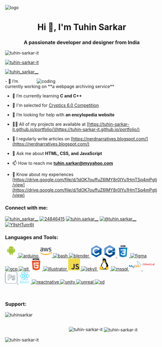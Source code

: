 ![logo](https://github.com/tuhin-sarkar-it/Tuhin-Sarkar/blob/main/githme.png)

<h1 align="center">Hi 👋, I'm Tuhin Sarkar</h1>
<h3 align="center">A passionate developer and designer from India</h3>


<p align="left"> <img src="https://komarev.com/ghpvc/?username=tuhin-sarkar-it&label=Profile%20views&color=0e75b6&style=flat" alt="tuhin-sarkar-it" /> </p>

<p align="left"> <a href="https://github.com/ryo-ma/github-profile-trophy"><img src="https://github-profile-trophy.vercel.app/?username=tuhin-sarkar-it" alt="tuhin-sarkar-it" /></a> </p>

<p align="left"> <a href="https://twitter.com/tuhin_sarkar__" target="blank"><img src="https://img.shields.io/twitter/follow/tuhin_sarkar__?logo=twitter&style=for-the-badge" alt="tuhin_sarkar__" /></a> </p>
<img align="right" alt="coding" width="400" src="https://i.pinimg.com/originals/e4/26/70/e426702edf874b181aced1e2fa5c6cde.gif">
- 🔭 I’m currently working on **a webpage archiving service**

- 🌱 I’m currently learning **C and C++**

- 👯 I'm selected for [Cryptics 6.0 Competition](https://cryptics.in/)

- 🤝 I’m looking for help with **an encylopedia website**

- 👨‍💻 All of my projects are available at [https://tuhin-sarkar-it.github.io/portfolio/](https://tuhin-sarkar-it.github.io/portfolio/)

- 📝 I regularly write articles on [https://nerdnarratives.blogspot.com/](https://nerdnarratives.blogspot.com/)

- 💬 Ask me about **HTML, CSS, and JavaScript**

- 📫 How to reach me **tuhin.sarkar@myyahoo.com**

- 📄 Know about my experiences [https://drive.google.com/file/d/1dOK7ouffuZ6lMY8r0IYu1HmTSq4mPgtj/view](https://drive.google.com/file/d/1dOK7ouffuZ6lMY8r0IYu1HmTSq4mPgtj/view)

<h3 align="left">Connect with me:</h3>
<p align="left">
<a href="https://twitter.com/tuhin_sarkar__" target="blank"><img align="center" src="https://raw.githubusercontent.com/rahuldkjain/github-profile-readme-generator/master/src/images/icons/Social/twitter.svg" alt="tuhin_sarkar__" height="30" width="40" /></a>
<a href="https://stackoverflow.com/users/24846415" target="blank"><img align="center" src="https://raw.githubusercontent.com/rahuldkjain/github-profile-readme-generator/master/src/images/icons/Social/stack-overflow.svg" alt="24846415" height="30" width="40" /></a>
<a href="https://instagram.com/tuhin.sarkar__" target="blank"><img align="center" src="https://raw.githubusercontent.com/rahuldkjain/github-profile-readme-generator/master/src/images/icons/Social/instagram.svg" alt="tuhin.sarkar__" height="30" width="40" /></a>
<a href="https://www.youtube.com/c/@tuhin.sarkar__" target="blank"><img align="center" src="https://raw.githubusercontent.com/rahuldkjain/github-profile-readme-generator/master/src/images/icons/Social/youtube.svg" alt="@tuhin.sarkar__" height="30" width="40" /></a>
<a href="https://discord.gg/Y9sHTunr6t" target="blank"><img align="center" src="https://raw.githubusercontent.com/rahuldkjain/github-profile-readme-generator/master/src/images/icons/Social/discord.svg" alt="Y9sHTunr6t" height="30" width="40" /></a>
</p>

<h3 align="left">Languages and Tools:</h3>
<p align="left"> <a href="https://developer.android.com" target="_blank" rel="noreferrer"> <img src="https://raw.githubusercontent.com/devicons/devicon/master/icons/android/android-original-wordmark.svg" alt="android" width="40" height="40"/> </a> <a href="https://www.arduino.cc/" target="_blank" rel="noreferrer"> <img src="https://cdn.worldvectorlogo.com/logos/arduino-1.svg" alt="arduino" width="40" height="40"/> </a> <a href="https://aws.amazon.com" target="_blank" rel="noreferrer"> <img src="https://raw.githubusercontent.com/devicons/devicon/master/icons/amazonwebservices/amazonwebservices-original-wordmark.svg" alt="aws" width="40" height="40"/> </a> <a href="https://www.gnu.org/software/bash/" target="_blank" rel="noreferrer"> <img src="https://www.vectorlogo.zone/logos/gnu_bash/gnu_bash-icon.svg" alt="bash" width="40" height="40"/> </a> <a href="https://www.blender.org/" target="_blank" rel="noreferrer"> <img src="https://download.blender.org/branding/community/blender_community_badge_white.svg" alt="blender" width="40" height="40"/> </a> <a href="https://www.cprogramming.com/" target="_blank" rel="noreferrer"> <img src="https://raw.githubusercontent.com/devicons/devicon/master/icons/c/c-original.svg" alt="c" width="40" height="40"/> </a> <a href="https://www.w3schools.com/cpp/" target="_blank" rel="noreferrer"> <img src="https://raw.githubusercontent.com/devicons/devicon/master/icons/cplusplus/cplusplus-original.svg" alt="cplusplus" width="40" height="40"/> </a> <a href="https://www.w3schools.com/css/" target="_blank" rel="noreferrer"> <img src="https://raw.githubusercontent.com/devicons/devicon/master/icons/css3/css3-original-wordmark.svg" alt="css3" width="40" height="40"/> </a> <a href="https://www.figma.com/" target="_blank" rel="noreferrer"> <img src="https://www.vectorlogo.zone/logos/figma/figma-icon.svg" alt="figma" width="40" height="40"/> </a> <a href="https://cloud.google.com" target="_blank" rel="noreferrer"> <img src="https://www.vectorlogo.zone/logos/google_cloud/google_cloud-icon.svg" alt="gcp" width="40" height="40"/> </a> <a href="https://git-scm.com/" target="_blank" rel="noreferrer"> <img src="https://www.vectorlogo.zone/logos/git-scm/git-scm-icon.svg" alt="git" width="40" height="40"/> </a> <a href="https://www.w3.org/html/" target="_blank" rel="noreferrer"> <img src="https://raw.githubusercontent.com/devicons/devicon/master/icons/html5/html5-original-wordmark.svg" alt="html5" width="40" height="40"/> </a> <a href="https://www.adobe.com/in/products/illustrator.html" target="_blank" rel="noreferrer"> <img src="https://www.vectorlogo.zone/logos/adobe_illustrator/adobe_illustrator-icon.svg" alt="illustrator" width="40" height="40"/> </a> <a href="https://developer.mozilla.org/en-US/docs/Web/JavaScript" target="_blank" rel="noreferrer"> <img src="https://raw.githubusercontent.com/devicons/devicon/master/icons/javascript/javascript-original.svg" alt="javascript" width="40" height="40"/> </a> <a href="https://jekyllrb.com/" target="_blank" rel="noreferrer"> <img src="https://www.vectorlogo.zone/logos/jekyllrb/jekyllrb-icon.svg" alt="jekyll" width="40" height="40"/> </a> <a href="https://www.linux.org/" target="_blank" rel="noreferrer"> <img src="https://raw.githubusercontent.com/devicons/devicon/master/icons/linux/linux-original.svg" alt="linux" width="40" height="40"/> </a> <a href="https://www.microsoft.com/en-us/sql-server" target="_blank" rel="noreferrer"> <img src="https://www.svgrepo.com/show/303229/microsoft-sql-server-logo.svg" alt="mssql" width="40" height="40"/> </a> <a href="https://www.mysql.com/" target="_blank" rel="noreferrer"> <img src="https://raw.githubusercontent.com/devicons/devicon/master/icons/mysql/mysql-original-wordmark.svg" alt="mysql" width="40" height="40"/> </a> <a href="https://www.oracle.com/" target="_blank" rel="noreferrer"> <img src="https://raw.githubusercontent.com/devicons/devicon/master/icons/oracle/oracle-original.svg" alt="oracle" width="40" height="40"/> </a> <a href="https://www.photoshop.com/en" target="_blank" rel="noreferrer"> <img src="https://raw.githubusercontent.com/devicons/devicon/master/icons/photoshop/photoshop-line.svg" alt="photoshop" width="40" height="40"/> </a> <a href="https://reactjs.org/" target="_blank" rel="noreferrer"> <img src="https://raw.githubusercontent.com/devicons/devicon/master/icons/react/react-original-wordmark.svg" alt="react" width="40" height="40"/> </a> <a href="https://reactnative.dev/" target="_blank" rel="noreferrer"> <img src="https://reactnative.dev/img/header_logo.svg" alt="reactnative" width="40" height="40"/> </a> <a href="https://unity.com/" target="_blank" rel="noreferrer"> <img src="https://www.vectorlogo.zone/logos/unity3d/unity3d-icon.svg" alt="unity" width="40" height="40"/> </a> <a href="https://unrealengine.com/" target="_blank" rel="noreferrer"> <img src="https://raw.githubusercontent.com/kenangundogan/fontisto/036b7eca71aab1bef8e6a0518f7329f13ed62f6b/icons/svg/brand/unreal-engine.svg" alt="unreal" width="40" height="40"/> </a> <a href="https://www.adobe.com/products/xd.html" target="_blank" rel="noreferrer"> <img src="https://cdn.worldvectorlogo.com/logos/adobe-xd.svg" alt="xd" width="40" height="40"/> </a> </p>
<be></br>
<h3 align="left">Support:</h3>
<p><a href="https://ko-fi.com/tuhinsarkar"> <img align="left" src="https://cdn.ko-fi.com/cdn/kofi3.png?v=3" height="50" width="210" alt="tuhinsarkar" /></a></p><br><br>

<p><img align="left" src="https://github-readme-stats.vercel.app/api/top-langs?username=tuhin-sarkar-it&show_icons=true&locale=en&layout=compact" alt="tuhin-sarkar-it" /></p>

<p>&nbsp;<img align="center" src="https://github-readme-stats.vercel.app/api?username=tuhin-sarkar-it&show_icons=true&locale=en" alt="tuhin-sarkar-it" /></p>

<p><img align="center" src="https://github-readme-streak-stats.herokuapp.com/?user=tuhin-sarkar-it&" alt="tuhin-sarkar-it" /></p>
